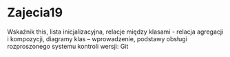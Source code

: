 # Zajecia19
Wskaźnik this, lista inicjalizacyjna, relacje między klasami - relacja agregacji i kompozycji, diagramy klas – wprowadzenie, podstawy obsługi rozproszonego systemu kontroli wersji: Git
